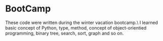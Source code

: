 # BootCamp

These code were written during the winter vacation bootcamp.\\
I learned basic concept of Python, type, method, concept of object-orientied programming, binary tree, search, sort, graph and so on.
